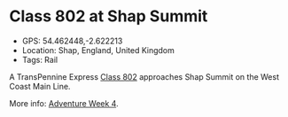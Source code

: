 # Class 802 at Shap Summit

- GPS: 54.462448,-2.622213
- Location: Shap, England, United Kingdom
- Tags: Rail

A TransPennine Express [Class 802](https://en.wikipedia.org/wiki/British_Rail_Class_802) approaches Shap Summit on the West Coast Main Line.

More info: [Adventure Week 4](../../blog/p/2023-01-30-adventure-week-4).
